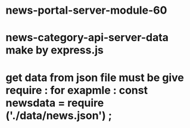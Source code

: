 # news-portal-server-module-60
# news-category-api-server-data make by express.js 
# get data from json file must be give require : for exapmle : const newsdata = require ('./data/news.json') ;
